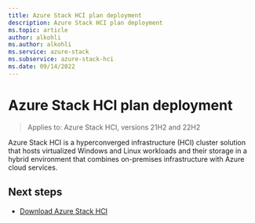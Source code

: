 ```yaml
---
title: Azure Stack HCI plan deployment
description: Azure Stack HCI plan deployment
ms.topic: article
author: alkohli
ms.author: alkohli
ms.service: azure-stack
ms.subservice: azure-stack-hci
ms.date: 09/14/2022
---
```


# Azure Stack HCI plan deployment

> Applies to: Azure Stack HCI, versions 21H2 and 22H2

Azure Stack HCI is a hyperconverged infrastructure (HCI) cluster solution that hosts virtualized Windows and Linux workloads and their storage in a hybrid environment that combines on-premises infrastructure with Azure cloud services.

## Next steps

- [Download Azure Stack HCI](https://azure.microsoft.com/products/azure-stack/hci/hci-download/)